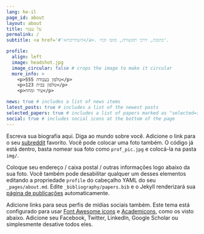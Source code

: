 ```yaml
---
lang: he-il
page_id: about
layout: about
title: על עצמי
permalink: /
subtitle: <a href='#'>השתייכות</a>. כתובת, דרכי תקשורת, מוטו וכדו'.

profile:
  align: left
  image: headshot.jpg
  image_circular: false # crops the image to make it circular
  more_info: >
    <p>555 טלפון בעבודה</p>
    <p>123 טלפון בבית</p>
    <p>עיר ומחוז</p>

news: true # includes a list of news items
latest_posts: true # includes a list of the newest posts
selected_papers: true # includes a list of papers marked as "selected={true}"
social: true # includes social icons at the bottom of the page
---
```


Escreva sua biografia aqui. Diga ao mundo sobre você. Adicione o link para o seu [subreddit](http://reddit.com) favorito. Você pode colocar uma foto também. O código já está dentro, basta nomear sua foto como `prof_pic.jpg` e colocá-la na pasta `img/`.

Coloque seu endereço / caixa postal / outras informações logo abaixo da sua foto. Você também pode desabilitar qualquer um desses elementos editando a propriedade `profile` do cabeçalho YAML do seu `_pages/about.md`. Edite `_bibliography/papers.bib` e o Jekyll renderizará sua [página de publicações](/multi-language-al-folio/publications/) automaticamente.

Adicione links para seus perfis de mídias sociais também. Este tema está configurado para usar [Font Awesome icons](https://fontawesome.com/) e [Academicons](https://jpswalsh.github.io/academicons/), como os visto abaixo. Adicione seu Facebook, Twitter, LinkedIn, Google Scholar ou simplesmente desative todos eles.
